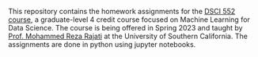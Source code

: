 This repository contains the homework assignments for the [DSCI 552 course](https://classes.usc.edu/term-20231/course/dsci-552/), a graduate-level 4 credit course focused on Machine Learning for Data Science. The course is being offered in Spring 2023 and taught by [Prof. Mohammed Reza Rajati](https://www.indecan.net/reza-rajati) at the University of Southern California. The assignments are done in python using jupyter notebooks. 